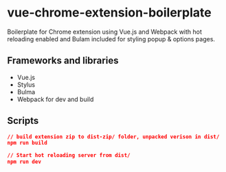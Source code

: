 # vue-chrome-extension-boilerplate

Boilerplate for Chrome extension using Vue.js and Webpack with hot reloading enabled and Bulam included for styling popup & options pages.

## Frameworks and libraries

- Vue.js
- Stylus
- Bulma
- Webpack for dev and build

## Scripts

```json
// build extension zip to dist-zip/ folder, unpacked verison in dist/
npm run build

// Start hot reloading server from dist/
npm run dev
```
